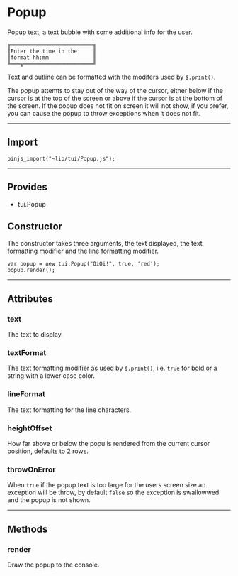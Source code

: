 # Popup

Popup text, a text bubble with some additional info for the user.

    ╔══════════════════════════╗
    ║Enter the time in the     ║
    ║format hh:mm              ║
    ╚═══╦══════════════════════╝

Text and outline can be formatted with the modifers used by `$.print()`.

The popup attemts to stay out of the way of the cursor, either below if the cursor is at the top of the screen or above if the cursor is at the bottom of the screen.  If the popup does not fit on screen it will not show, if you prefer, you can cause the popup to throw exceptions when it does not fit.

----------------------------

## Import

`binjs_import("~lib/tui/Popup.js");`

-----------------------

## Provides

* tui.Popup

## Constructor

The constructor takes three arguments, the text displayed, the text formatting modifier and the line formatting modifier.

    var popup = new tui.Popup("OiOi!", true, 'red');
    popup.render();

-----------------------

## Attributes

### text

The text to display.

### textFormat

The text formatting modifier as used by `$.print()`, i.e. `true` for bold or a string with a lower case color.

### lineFormat

The text formatting for the line characters.

### heightOffset

How far above or below the popu is rendered from the current cursor position, defaults to 2 rows.

### throwOnError

When `true` if the popup text is too large for the users screen size an exception will be throw, by default `false` so the exception is swallowwed and the popup is not shown.

-----------------------

## Methods

### render

Draw the popup to the console.

    
    